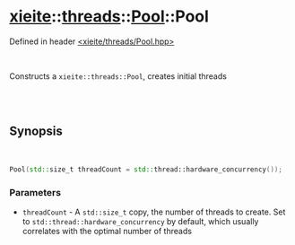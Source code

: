 # [xieite](../../xieite.md)::[threads](../../threads.md)::[Pool](../Pool.md)::Pool
Defined in header [<xieite/threads/Pool.hpp>](../../../include/xieite/threads/Pool.hpp)

<br/>

Constructs a `xieite::threads::Pool`, creates initial threads

<br/><br/>

## Synopsis

<br/>

```cpp
Pool(std::size_t threadCount = std::thread::hardware_concurrency());
```
### Parameters
- `threadCount` - A `std::size_t` copy, the number of threads to create. Set to `std::thread::hardware_concurrency` by default, which usually correlates with the optimal number of threads
